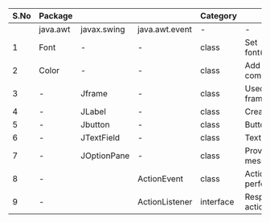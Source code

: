 | S.No | Package  |             |                | Category  | use                            |
| ---- | -------- | ----------- | -------------- | --------- | ------------------------------ |
|      | java.awt | javax.swing | java.awt.event | -         | -                              |
| 1    | Font     | -           | -              | class     | Set font(family,size,style)    |
| 2    | Color    | -           | -              | class     | Add colors to components       |
| 3    | -        | Jframe      | -              | class     | Used to create frames          |
| 4    | -        | JLabel      | -              | class     | Create Labels                  |
| 5    | -        | Jbutton     | -              | class     | Buttons                        |
| 6    | -        | JTextField  | -              | class     | Text Fields                    |
| 7    | -        | JOptionPane | -              | class     | Provide pop-up messages        |
| 8    | -        |             | ActionEvent    | class     | Action Events can be performed |
| 9    | -        |             | ActionListener | interface | Responsible for user actions   |
